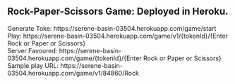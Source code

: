 <h2> Rock-Paper-Scissors Game: Deployed in Heroku. </h2>


<div> Generate Toke: https://serene-basin-03504.herokuapp.com/game/start </div>
<div> Play: https://serene-basin-03504.herokuapp.com/game/v1/{tokenId}/{Enter Rock or Paper or Scissors} </div>
<div> Server Favoured: https://serene-basin-03504.herokuapp.com/game/{tokenId}/{Enter Rock or Paper or Scissors} </div>

<div>Sample play URL: https://serene-basin-03504.herokuapp.com/game/v1/84860/Rock </div>
